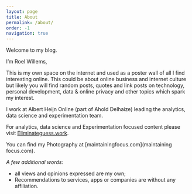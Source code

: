 ```yaml
---
layout: page
title: About
permalink: /about/
order: -1
navigation: true
---
```

Welcome to my blog. 

I’m Roel Willems,

This is my own space on the internet and used as a poster wall of all I find interesting online. This could be about online business and internet culture but likely you will find random posts, quotes and link posts on technology, personal development, data &amp; online privacy and other topics which spark my interest.

I work at Albert Heijn Online (part of Ahold Delhaize) leading the analytics, data science and experimentation team. 

For analytics, data science and Experimentation focused content please visit [Eliminateguess.work](eliminateguess.work).

You can find my Photography at [maintainingfocus.com](maintaining focus.com).

_A few additional words:_
- all views and opinions expressed are my own;
- Recommendations to services, apps or companies are without any affiliation.